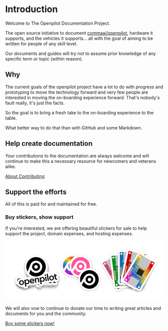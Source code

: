 # Introduction

Welcome to The Openpilot Documentation Project.

The open source initiative to document [commaai/openpilot](https://github.com/commaai/openpilot), hardware it supports, and the vehicles it supports... all with the goal of aiming to be written for people of any skill level.

Our documents and guides will try not to assume prior knowledge of any specific term or topic (within reason).

## Why

The current goals of the openpilot project have a lot to do with progress and prototyping to move the technology forward and very few people are interested in moving the on-boarding experience forward.  That's nobody's fault really, it's just the facts.

So the goal is to bring a fresh take to the on-boarding experience to the table.

What better way to do that than with GitHub and some Markdown.

## Help create documentation

Your contributions to the documentation are always welcome and will continue to make this a necessary resource for newcomers and veterans alike.

[About Contributing](documentation/contributing.md)

## Support the efforts

All of this is paid for and maintained for free.

### Buy stickers, show support


If you're interested, we are offering beautiful stickers for sale to help support the project, domain expenses, and hosting expenses.

[![](images/2018-07-12-15-27-42.png)](https://www.redbubble.com/people/jfrux?asc=u)

We will also vow to continue to donate our time to writing great articles and documents for you and the community.

[Buy some stickers now!](https://www.redbubble.com/people/jfrux?asc=u)
